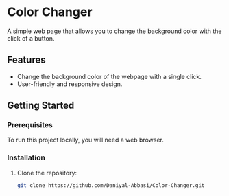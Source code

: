 # Color Changer

A simple web page that allows you to change the background color with the click of a button.


## Features

- Change the background color of the webpage with a single click.
- User-friendly and responsive design.

## Getting Started

### Prerequisites

To run this project locally, you will need a web browser.

### Installation

1. Clone the repository:

   ```bash
   git clone https://github.com/Daniyal-Abbasi/Color-Changer.git
